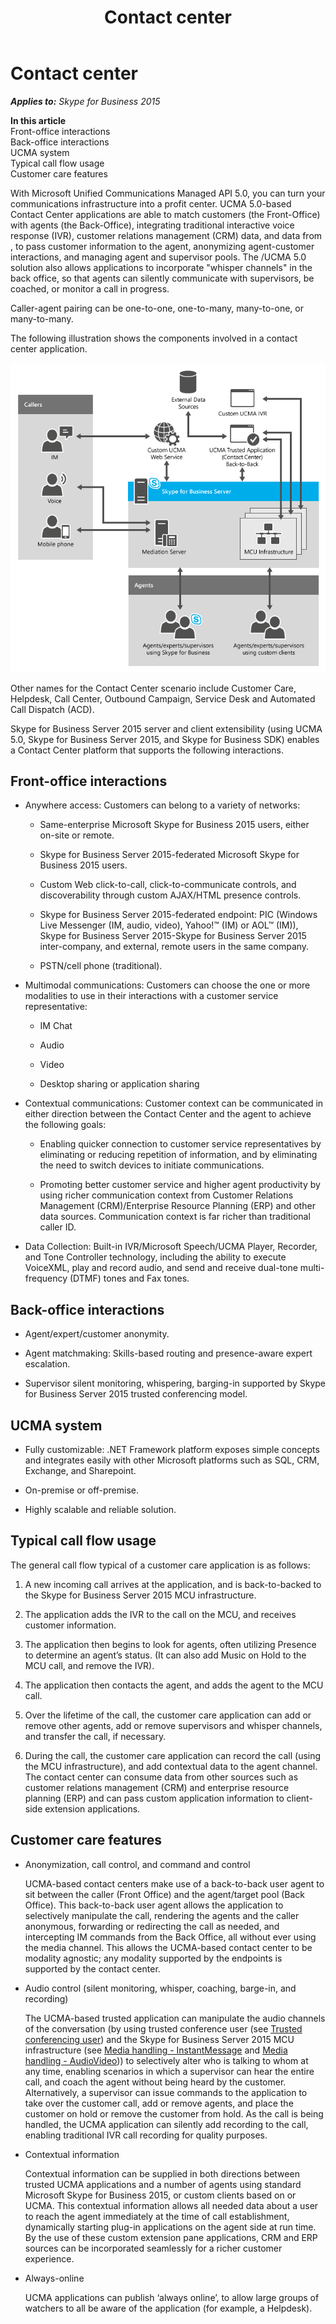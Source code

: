 ﻿---
title: Contact center
TOCTitle: Contact center
ms:assetid: 68d51b20-9fd5-4b24-b3f7-23b81168536e
ms:mtpsurl: https://msdn.microsoft.com/en-us/library/Dn465935(v=office.16)
ms:contentKeyID: 65239779
ms.date: 07/27/2015
mtps_version: v=office.16
---

# Contact center


_**Applies to:** Skype for Business 2015_

**In this article**  
Front-office interactions  
Back-office interactions  
UCMA system  
Typical call flow usage  
Customer care features  

With Microsoft Unified Communications Managed API 5.0, you can turn your communications infrastructure into a profit center. UCMA 5.0-based Contact Center applications are able to match customers (the Front-Office) with agents (the Back-Office), integrating traditional interactive voice response (IVR), customer relations management (CRM) data, and data from , to pass customer information to the agent, anonymizing agent-customer interactions, and managing agent and supervisor pools. The /UCMA 5.0 solution also allows applications to incorporate "whisper channels" in the back office, so that agents can silently communicate with supervisors, be coached, or monitor a call in progress.

Caller-agent pairing can be one-to-one, one-to-many, many-to-one, or many-to-many.

The following illustration shows the components involved in a contact center application.

![Contact Center details](images/Dn465935.UCMA-ContactCenter2(Office.16).png "Contact Center details")

Other names for the Contact Center scenario include Customer Care, Helpdesk, Call Center, Outbound Campaign, Service Desk and Automated Call Dispatch (ACD).

Skype for Business Server 2015 server and client extensibility (using UCMA 5.0, Skype for Business Server 2015, and Skype for Business SDK) enables a Contact Center platform that supports the following interactions.

## Front-office interactions

  - Anywhere access: Customers can belong to a variety of networks:
    
      - Same-enterprise Microsoft Skype for Business 2015 users, either on-site or remote.
    
      - Skype for Business Server 2015-federated Microsoft Skype for Business 2015 users.
    
      - Custom Web click-to-call, click-to-communicate controls, and discoverability through custom AJAX/HTML presence controls.
    
      - Skype for Business Server 2015-federated endpoint: PIC (Windows Live Messenger (IM, audio, video), Yahoo\!™ (IM) or AOL™ (IM)), Skype for Business Server 2015-Skype for Business Server 2015 inter-company, and external, remote users in the same company.
    
      - PSTN/cell phone (traditional).

  - Multimodal communications: Customers can choose the one or more modalities to use in their interactions with a customer service representative:
    
      - IM Chat
    
      - Audio
    
      - Video
    
      - Desktop sharing or application sharing

  - Contextual communications: Customer context can be communicated in either direction between the Contact Center and the agent to achieve the following goals:
    
      - Enabling quicker connection to customer service representatives by eliminating or reducing repetition of information, and by eliminating the need to switch devices to initiate communications.
    
      - Promoting better customer service and higher agent productivity by using richer communication context from Customer Relations Management (CRM)/Enterprise Resource Planning (ERP) and other data sources. Communication context is far richer than traditional caller ID.

  - Data Collection: Built-in IVR/Microsoft Speech/UCMA Player, Recorder, and Tone Controller technology, including the ability to execute VoiceXML, play and record audio, and send and receive dual-tone multi-frequency (DTMF) tones and Fax tones.

## Back-office interactions

  - Agent/expert/customer anonymity.

  - Agent matchmaking: Skills-based routing and presence-aware expert escalation.

  - Supervisor silent monitoring, whispering, barging-in supported by Skype for Business Server 2015 trusted conferencing model.

## UCMA system

  - Fully customizable: .NET Framework platform exposes simple concepts and integrates easily with other Microsoft platforms such as SQL, CRM, Exchange, and Sharepoint.

  - On-premise or off-premise.

  - Highly scalable and reliable solution.

## Typical call flow usage

The general call flow typical of a customer care application is as follows:

1.  A new incoming call arrives at the application, and is back-to-backed to the Skype for Business Server 2015 MCU infrastructure.

2.  The application adds the IVR to the call on the MCU, and receives customer information.

3.  The application then begins to look for agents, often utilizing Presence to determine an agent’s status. (It can also add Music on Hold to the MCU call, and remove the IVR).

4.  The application then contacts the agent, and adds the agent to the MCU call.

5.  Over the lifetime of the call, the customer care application can add or remove other agents, add or remove supervisors and whisper channels, and transfer the call, if necessary.

6.  During the call, the customer care application can record the call (using the MCU infrastructure), and add contextual data to the agent channel. The contact center can consume data from other sources such as customer relations management (CRM) and enterprise resource planning (ERP) and can pass custom application information to client-side extension applications.

## Customer care features

  - Anonymization, call control, and command and control
    
    UCMA-based contact centers make use of a back-to-back user agent to sit between the caller (Front Office) and the agent/target pool (Back Office). This back-to-back user agent allows the application to selectively manipulate the call, rendering the agents and the caller anonymous, forwarding or redirecting the call as needed, and intercepting IM commands from the Back Office, all without ever using the media channel. This allows the UCMA-based contact center to be modality agnostic; any modality supported by the endpoints is supported by the contact center.

  - Audio control (silent monitoring, whisper, coaching, barge-in, and recording)
    
    The UCMA-based trusted application can manipulate the audio channels of the conversation (by using trusted conference user (see [Trusted conferencing user](trusted-conferencing-user.md)) and the Skype for Business Server 2015 MCU infrastructure (see [Media handling - InstantMessage](media-handling-instantmessage.md) and [Media handling - AudioVideo](media-handling-audiovideo.md))) to selectively alter who is talking to whom at any time, enabling scenarios in which a supervisor can hear the entire call, and coach the agent without being heard by the customer. Alternatively, a supervisor can issue commands to the application to take over the customer call, add or remove agents, and place the customer on hold or remove the customer from hold. As the call is being handled, the UCMA application can silently add recording to the call, enabling traditional IVR call recording for quality purposes.

  - Contextual information
    
    Contextual information can be supplied in both directions between trusted UCMA applications and a number of agents using standard Microsoft Skype for Business 2015, or custom clients based on or UCMA. This contextual information allows all needed data about a user to reach the agent immediately at the time of call establishment, dynamically starting plug-in applications on the agent side at run time. By the use of these custom extension pane applications, CRM and ERP sources can be incorporated seamlessly for a richer customer experience.

  - Always-online
    
    UCMA applications can publish ‘always online’, to allow large groups of watchers to all be aware of the application (for example, a Helpdesk).

